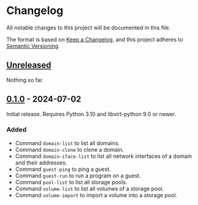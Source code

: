 # Changelog

All notable changes to this project will be documented in this file.

The format is based on [Keep a Changelog](https://keepachangelog.com/en/1.1.0/),
and this project adheres to [Semantic Versioning](https://semver.org/spec/v2.0.0.html).

## [Unreleased]

Nothing so far.

## [0.1.0] - 2024-07-02

Initial release. Requires Python 3.10 and libvirt-python 9.0 or newer.

### Added

- Command `domain-list` to list all domains.
- Command `domain-clone` to clone a domain.
- Command `domain-iface-list` to list all network interfaces of a domain and their addresses.
- Command `guest-ping` to ping a guest.
- Command `guest-run` to run a program on a guest.
- Command `pool-list` to list all storage pools.
- Command `volume-list` to list all volumes of a storage pool.
- Command `volume-import` to import a volume into a storage pool.

[unreleased]: https://github.com/aahlenst/virtomate/compare/0.1.0...HEAD
[0.1.0]: https://github.com/aahlenst/virtomate/releases/tag/0.1.0
